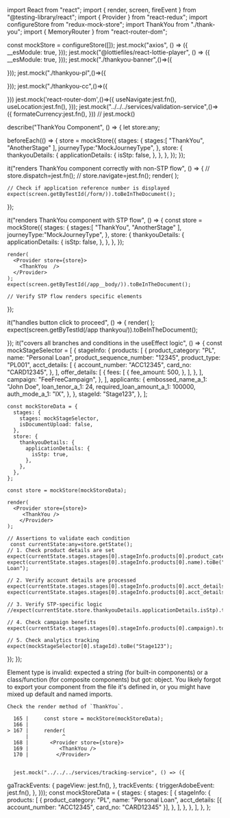 import React from "react";
import { render, screen, fireEvent } from "@testing-library/react";
import { Provider } from "react-redux";
import configureStore from "redux-mock-store";
import ThankYou from "./thank-you";
import { MemoryRouter } from "react-router-dom";
 
const mockStore = configureStore([]);
jest.mock("axios", () => ({
    __esModule: true,
  }));
  jest.mock("@lottiefiles/react-lottie-player", () => ({
    __esModule: true,
  }));
  jest.mock("./thankyou-banner",()=>({
  
  }));
  jest.mock("./thankyou-pl",()=>({
    
  }));
  jest.mock("./thankyou-cc",()=>({
    
  }))
  jest.mock('react-router-dom',()=>({
    useNavigate:jest.fn(),
    useLocation:jest.fn(),
  }));
  jest.mock("../../../services/validation-service",()=>({
    formateCurrency:jest.fn(),
  }))
 // jest.mock()
 

 
 
describe("ThankYou Component", () => {
  let store:any;
 
 
  beforeEach(() => {
    store = mockStore({
      stages: {
        stages:[
            "ThankYou",
            "AnotherStage"
        ],
        journeyType:"MockJourneyType",
      },
      store: {
        thankyouDetails: {
          applicationDetails: {
            isStp: false,
          },
        },
      },
    });
  });
 
  it("renders ThankYou component correctly with non-STP flow", () => {
    // store.dispatch=jest.fn();
    // store.navigate=jest.fn();
    render(
      <Provider store={store}>
        <ThankYou  />
      </Provider>
    );
 
    // Check if application reference number is displayed
    expect(screen.getByTestId(/form/)).toBeInTheDocument();
 
   
  });
 
  it("renders ThankYou component with STP flow", () => {
  const  store = mockStore({
        stages: {
          stages:[
              "ThankYou",
              "AnotherStage"
          ],
          journeyType:"MockJourneyType",
        },
        store: {
          thankyouDetails: {
            applicationDetails: {
              isStp: false,
            },
          },
        },
      });
 
    render(
      <Provider store={store}>
        <ThankYou  />
      </Provider>
    );
    expect(screen.getByTestId(/app__body/)).toBeInTheDocument();
 
    // Verify STP flow renders specific elements
   
  });
 
  it("handles button click to proceed", () => {
    render(
      <Provider store={store}>
        <ThankYou />
      </Provider>
    );
    expect(screen.getByTestId(/app thankyou/)).toBeInTheDocument();
   
  });
  it("covers all branches and conditions in the useEffect logic", () => {
    const mockStageSelector = [
      {
        stageInfo: {
          products: [
            {
              product_category: "PL",
              name: "Personal Loan",
              product_sequence_number: "12345",
              product_type: "PL001",
              acct_details: [
                {
                  account_number: "ACC12345",
                  card_no: "CARD12345",
                },
              ],
              offer_details: [
                {
                  fees: [
                    {
                      fee_amount: 500,
                    },
                  ],
                },
              ],
              campaign: "FeeFreeCampaign",
            },
          ],
          applicants: {
            embossed_name_a_1: "John Doe",
            loan_tenor_a_1: 24,
            required_loan_amount_a_1: 100000,
            auth_mode_a_1: "IX",
          },
        },
        stageId: "Stage123",
      },
    ];
  
    const mockStoreData = {
      stages: {
        stages: mockStageSelector,
        isDocumentUpload: false,
      },
      store: {
        thankyouDetails: {
          applicationDetails: {
            isStp: true,
          },
        },
      },
    };
  
    const store = mockStore(mockStoreData);
  
    render(
      <Provider store={store}>
         <ThankYou />
        </Provider>
    );
  
    // Assertions to validate each condition
     const currentState:any=store.getState();
    // 1. Check product details are set
    expect(currentState.stages.stages[0].stageInfo.products[0].product_category).toBe("PL");
    expect(currentState.stages.stages[0].stageInfo.products[0].name).toBe("Personal Loan");
  
    // 2. Verify account details are processed
    expect(currentState.stages.stages[0].stageInfo.products[0].acct_details[0].account_number).toBe("ACC12345");
    expect(currentState.stages.stages[0].stageInfo.products[0].acct_details[0].card_no).toBe("CARD12345");
  
    // 3. Verify STP-specific logic
    //expect(currentState.store.thankyouDetails.applicationDetails.isStp).toBe(true);
  
    // 4. Check campaign benefits
    expect(currentState.stages.stages[0].stageInfo.products[0].campaign).toBe("FeeFreeCampaign");
  
    // 5. Check analytics tracking
    expect(mockStageSelector[0].stageId).toBe("Stage123");
  });
});

 Element type is invalid: expected a string (for built-in components) or a class/function (for composite components) but got: object. You likely forgot to export your component from the file it's defined in, or you might have mixed up default and named imports.

    Check the render method of `ThankYou`.

      165 |     const store = mockStore(mockStoreData);
      166 |
    > 167 |     render(
          |           ^
      168 |       <Provider store={store}>
      169 |          <ThankYou />
      170 |         </Provider>


      jest.mock("../../../services/tracking-service", () => ({
  gaTrackEvents: {
    pageView: jest.fn(),
  },
  trackEvents: {
    triggerAdobeEvent: jest.fn(),
  },
}));
const mockStoreData = {
  stages: {
    stages: [
      {
        stageInfo: {
          products: [
            {
              product_category: "PL",
              name: "Personal Loan",
              acct_details: [{ account_number: "ACC12345", card_no: "CARD12345" }],
            },
          ],
        },
      },
    ],
  },
};



 
